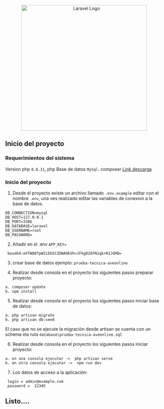 <p align="center"><a href="https://laravel.com" target="_blank"><img src="https://raw.githubusercontent.com/laravel/art/master/logo-lockup/5%20SVG/2%20CMYK/1%20Full%20Color/laravel-logolockup-cmyk-red.svg" width="400" alt="Laravel Logo"></a></p>


## Inicio del proyecto

### Requerimientos del sistema
Version php `8.0.11`, 
php Base de datos `MySql`. 
composer [Link descarga](https://getcomposer.org/download/) 

### Inicio del proyecto 
1. Desde el proyecto existe un archivo llamado `.env.example` editar con el nombre `.env`, una ves realizado editar las variables de conexion a la base de datos.
```
DB_CONNECTION=mysql
DB_HOST=127.0.0.1
DB_PORT=3306
DB_DATABASE=laravel
DB_USERNAME=root
DB_PASSWORD=
```
2. Añadir en el .env `APP_KEY=`
```
 base64:ohTW80TpWZiEbSCZDNA9EVh+JFkgD26FN1qk+R1JGMQ=
```

3. crear base de datos ejemplo: `prueba-tecnica-aveonline`

4. Realizar desde consola en el proyecto los siguientes pasos preparar proyecto:
```
a. composer update
b. npm install
```

5. Realizar desde consola en el proyecto los siguientes pasos iniciar base de datos:
```
a. php artisan migrate
b. php artisan db:seed
```
El caso que no se ejecute la migración desde artisan se cuenta con un schema ela ruta  `database\prueba-tecnica-aveonline.sql`

6. Realizar desde consola en el proyecto los siguientes pasos iniciar proyecto:
```
a. en una consola ejecutar ->  php artisan serve
b. en otra consola ejecutar ->  npm run dev
```

7. Los datos de acceso a la aplicación:
```
 login = admin@example.com
 password =  12345
```


## Listo....


